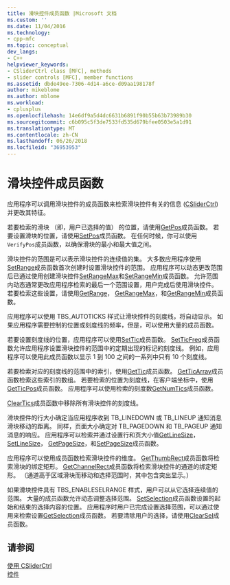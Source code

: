 ```yaml
---
title: 滑块控件成员函数 |Microsoft 文档
ms.custom: ''
ms.date: 11/04/2016
ms.technology:
- cpp-mfc
ms.topic: conceptual
dev_langs:
- C++
helpviewer_keywords:
- CSliderCtrl class [MFC], methods
- slider controls [MFC], member functions
ms.assetid: dbde49ee-7306-4d14-a6ce-d09aa198178f
author: mikeblome
ms.author: mblome
ms.workload:
- cplusplus
ms.openlocfilehash: 14e6df9a5d4dc6631b6891f90b55b63b73989b30
ms.sourcegitcommit: c6b095c5f3de7533fd535d679bfee0503e5a1d91
ms.translationtype: MT
ms.contentlocale: zh-CN
ms.lasthandoff: 06/26/2018
ms.locfileid: "36953953"
---
```

# <a name="slider-control-member-functions"></a>滑块控件成员函数
应用程序可以调用滑块控件的成员函数来检索滑块控件有关的信息 ([CSliderCtrl](../mfc/reference/csliderctrl-class.md)) 并更改其特征。  
  
 若要检索的滑块 （即，用户已选择的值） 的位置，请使用[GetPos](../mfc/reference/csliderctrl-class.md#getpos)成员函数。 若要设置滑块的位置，请使用[SetPos](../mfc/reference/csliderctrl-class.md#setpos)成员函数。 在任何时候，你可以使用`VerifyPos`成员函数，以确保滑块的最小和最大值之间。  
  
 滑块控件的范围是可以表示滑块控件的连续值的集。 大多数应用程序使用[SetRange](../mfc/reference/csliderctrl-class.md#setrange)成员函数首次创建时设置滑块控件的范围。 应用程序可以动态更改范围后已通过使用创建滑块控件[SetRangeMax](../mfc/reference/csliderctrl-class.md#setrangemax)和[SetRangeMin](../mfc/reference/csliderctrl-class.md#setrangemin)成员函数。 允许范围内动态通常更改应用程序检索的最后一个范围设置，用户完成后使用滑块控件。 若要检索这些设置，请使用[GetRange](../mfc/reference/csliderctrl-class.md#getrange)， [GetRangeMax](../mfc/reference/csliderctrl-class.md#getrangemax)，和[GetRangeMin](../mfc/reference/csliderctrl-class.md#getrangemin)成员函数。  
  
 应用程序可以使用 TBS_AUTOTICKS 样式让滑块控件的刻度线，将自动显示。 如果应用程序需要控制的位置或刻度线的频率，但是，可以使用大量的成员函数。  
  
 若要设置刻度线的位置，应用程序可以使用[SetTic](../mfc/reference/csliderctrl-class.md#settic)成员函数。 [SetTicFreq](../mfc/reference/csliderctrl-class.md#setticfreq)成员函数允许应用程序设置滑块控件的范围中的定期出现的标记的刻度线。 例如，应用程序可以使用此成员函数以显示 1 到 100 之间的一系列中只有 10 个刻度线。  
  
 若要检索对应的刻度线的范围中的索引，使用[GetTic](../mfc/reference/csliderctrl-class.md#gettic)成员函数。 [GetTicArray](../mfc/reference/csliderctrl-class.md#getticarray)成员函数检索这些索引的数组。 若要检索的位置为刻度线，在客户端坐标中，使用[GetTicPos](../mfc/reference/csliderctrl-class.md#getticpos)成员函数。 应用程序可以使用检索的刻度数[GetNumTics](../mfc/reference/csliderctrl-class.md#getnumtics)成员函数。  
  
 [ClearTics](../mfc/reference/csliderctrl-class.md#cleartics)成员函数中移除所有滑块控件的刻度线。  
  
 滑块控件的行大小确定当应用程序收到 TB_LINEDOWN 或 TB_LINEUP 通知消息滑块移动的距离。 同样，页面大小确定对 TB_PAGEDOWN 和 TB_PAGEUP 通知消息的响应。 应用程序可以检索并通过设置行和页大小值[GetLineSize](../mfc/reference/csliderctrl-class.md#getlinesize)， [SetLineSize](../mfc/reference/csliderctrl-class.md#setlinesize)， [GetPageSize](../mfc/reference/csliderctrl-class.md#getpagesize)，和[SetPageSize](../mfc/reference/csliderctrl-class.md#setpagesize)成员函数。  
  
 应用程序可以使用成员函数检索滑块控件的维度。 [GetThumbRect](../mfc/reference/csliderctrl-class.md#getthumbrect)成员函数将检索滑块的绑定矩形。 [GetChannelRect](../mfc/reference/csliderctrl-class.md#getchannelrect)成员函数将检索滑块控件的通道的绑定矩形。 （通道高于区域滑块而移动和选择范围时，其中包含突出显示。）  
  
 如果滑块控件具有 TBS_ENABLESELRANGE 样式，用户可以从它选择连续值的范围。 大量的成员函数允许动态调整选择范围。 [SetSelection](../mfc/reference/csliderctrl-class.md#setselection)成员函数设置的起始和结束的选择内容的位置。 应用程序时用户已完成设置选择范围，可以通过使用来检索设置[GetSelection](../mfc/reference/csliderctrl-class.md#getselection)成员函数。 若要清除用户的选择，请使用[ClearSel](../mfc/reference/csliderctrl-class.md#clearsel)成员函数。  
  
## <a name="see-also"></a>请参阅  
 [使用 CSliderCtrl](../mfc/using-csliderctrl.md)   
 [控件](../mfc/controls-mfc.md)

